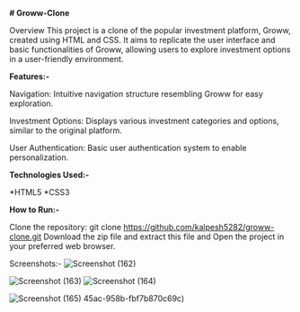 **# Groww-Clone**

Overview
This project is a clone of the popular investment platform, Groww, created using HTML and CSS. It aims to replicate the user interface and basic functionalities of Groww, allowing users to explore investment options in a user-friendly environment.

**Features:-**

Navigation: Intuitive navigation structure resembling Groww for easy exploration.

Investment Options: Displays various investment categories and options, similar to the original platform.

User Authentication: Basic user authentication system to enable personalization.

**Technologies Used:-**

*HTML5
*CSS3

**How to Run:-**

Clone the repository: git clone https://github.com/kalpesh5282/groww-clone.git
Download the zip file and extract this file and Open the project in your preferred web browser.

Screenshots:-
![Screenshot (162)](https://github.com/kalpesh5282/Groww-Clone/assets/157707791/76fe01d7-3e20-43b2-9997-67c484f610f6)

![Screenshot (163)](https://github.com/kalpesh5282/Groww-Clone/assets/157707791/fb5ce6f2-218a-4e31-9494-cb96f2ac580e)
![Screenshot (164)](https://github.com/kalpesh5282/Groww-Clone/assets/157707791/28658131-5471-43d2-898b-5b6bdbca5a41)


![Screenshot (165)](https://github.com/kalpesh5282/Groww-Clone/assets/157707791/d5ee6fe0-f689-48ac-9de8-926c227ceb77)
45ac-958b-fbf7b870c69c)




